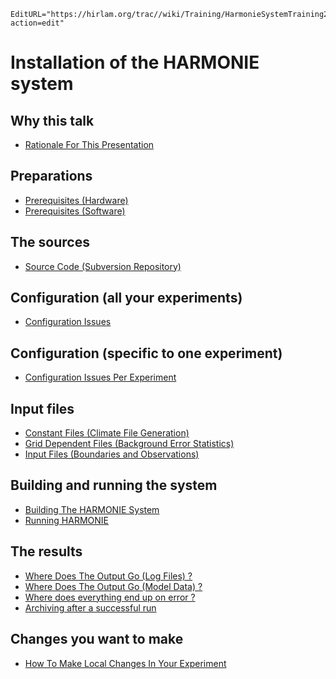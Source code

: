 ```@meta
EditURL="https://hirlam.org/trac//wiki/Training/HarmonieSystemTraining2011/Lecture/Installation?action=edit"
```
# Installation of the HARMONIE system
## Why this talk
* [Rationale For This Presentation ](../../../HarmonieSystemTraining2011/Lecture/Installation/RatTalk.md)
## Preparations
* [Prerequisites (Hardware) ](../../../HarmonieSystemTraining2011/Lecture/Installation/PreqHard.md)
* [Prerequisites (Software) ](../../../HarmonieSystemTraining2011/Lecture/Installation/PreqSoft.md)
## The sources
* [Source Code (Subversion Repository) ](../../../HarmonieSystemTraining2011/Lecture/Installation/SourceCode.md)
## Configuration (all your experiments)
* [Configuration Issues ](../../../HarmonieSystemTraining2011/Lecture/Installation/ConfFiles.md)
## Configuration (specific to one experiment)
* [Configuration Issues Per Experiment](../../../HarmonieSystemTraining2011/Lecture/Installation/ConfFilesExp.md)
## Input files
* [Constant Files (Climate File Generation) ](../../../HarmonieSystemTraining2011/Lecture/Installation/ConstFiles.md)
* [Grid Dependent Files (Background Error Statistics) ](../../../HarmonieSystemTraining2011/Lecture/Installation/GridDepFiles.md)
* [Input Files (Boundaries and Observations) ](../../../HarmonieSystemTraining2011/Lecture/Installation/InputFiles.md)
## Building and running the system
* [Building The HARMONIE System ](../../../HarmonieSystemTraining2011/Lecture/Installation/Building.md)
* [Running HARMONIE ](../../../HarmonieSystemTraining2011/Lecture/Installation/Running.md)
## The results
* [Where Does The Output Go (Log Files) ? ](../../../HarmonieSystemTraining2011/Lecture/Installation/LogFiles.md)
* [Where Does The Output Go (Model Data) ? ](../../../HarmonieSystemTraining2011/Lecture/Installation/ModelOutput.md)
* [Where does everything end up on error ? ](../../../HarmonieSystemTraining2011/Lecture/Installation/OnError.md)
* [Archiving after a successful run ](../../../HarmonieSystemTraining2011/Lecture/Installation/Archiving.md)
## Changes you want to make
* [How To Make Local Changes In Your Experiment ](../../../HarmonieSystemTraining2011/Lecture/Installation/LocalChanges.md)
